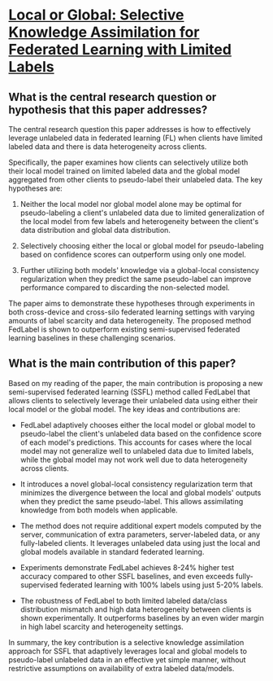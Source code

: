 # [Local or Global: Selective Knowledge Assimilation for Federated Learning   with Limited Labels](https://arxiv.org/abs/2307.08809)

## What is the central research question or hypothesis that this paper addresses?

 The central research question this paper addresses is how to effectively leverage unlabeled data in federated learning (FL) when clients have limited labeled data and there is data heterogeneity across clients. 

Specifically, the paper examines how clients can selectively utilize both their local model trained on limited labeled data and the global model aggregated from other clients to pseudo-label their unlabeled data. The key hypotheses are:

1) Neither the local model nor global model alone may be optimal for pseudo-labeling a client's unlabeled data due to limited generalization of the local model from few labels and heterogeneity between the client's data distribution and global data distribution.

2) Selectively choosing either the local or global model for pseudo-labeling based on confidence scores can outperform using only one model.

3) Further utilizing both models' knowledge via a global-local consistency regularization when they predict the same pseudo-label can improve performance compared to discarding the non-selected model.

The paper aims to demonstrate these hypotheses through experiments in both cross-device and cross-silo federated learning settings with varying amounts of label scarcity and data heterogeneity. The proposed method FedLabel is shown to outperform existing semi-supervised federated learning baselines in these challenging scenarios.


## What is the main contribution of this paper?

 Based on my reading of the paper, the main contribution is proposing a new semi-supervised federated learning (SSFL) method called FedLabel that allows clients to selectively leverage their unlabeled data using either their local model or the global model. The key ideas and contributions are:

- FedLabel adaptively chooses either the local model or global model to pseudo-label the client's unlabeled data based on the confidence score of each model's predictions. This accounts for cases where the local model may not generalize well to unlabeled data due to limited labels, while the global model may not work well due to data heterogeneity across clients.

- It introduces a novel global-local consistency regularization term that minimizes the divergence between the local and global models' outputs when they predict the same pseudo-label. This allows assimilating knowledge from both models when applicable. 

- The method does not require additional expert models computed by the server, communication of extra parameters, server-labeled data, or any fully-labeled clients. It leverages unlabeled data using just the local and global models available in standard federated learning.

- Experiments demonstrate FedLabel achieves 8-24% higher test accuracy compared to other SSFL baselines, and even exceeds fully-supervised federated learning with 100% labels using just 5-20% labels.

- The robustness of FedLabel to both limited labeled data/class distribution mismatch and high data heterogeneity between clients is shown experimentally. It outperforms baselines by an even wider margin in high label scarcity and heterogeneity settings.

In summary, the key contribution is a selective knowledge assimilation approach for SSFL that adaptively leverages local and global models to pseudo-label unlabeled data in an effective yet simple manner, without restrictive assumptions on availability of extra labeled data/models.
